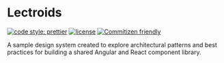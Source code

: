# Lectroids

[![code style: prettier](https://img.shields.io/badge/code_style-prettier-ff69b4.svg)](https://github.com/prettier/prettier)
[![license](https://img.shields.io/badge/license-BSD-green.svg)](https://github.com/yoyodyne-build/yoyodyne-design/blob/main/packages/lectroids-react/public/LICENSE)
[![Commitizen friendly](https://img.shields.io/badge/commitizen-friendly-brightgreen.svg)](http://commitizen.github.io/cz-cli/)

A sample design system created to explore architectural patterns and best practices for
building a shared Angular and React component library.
